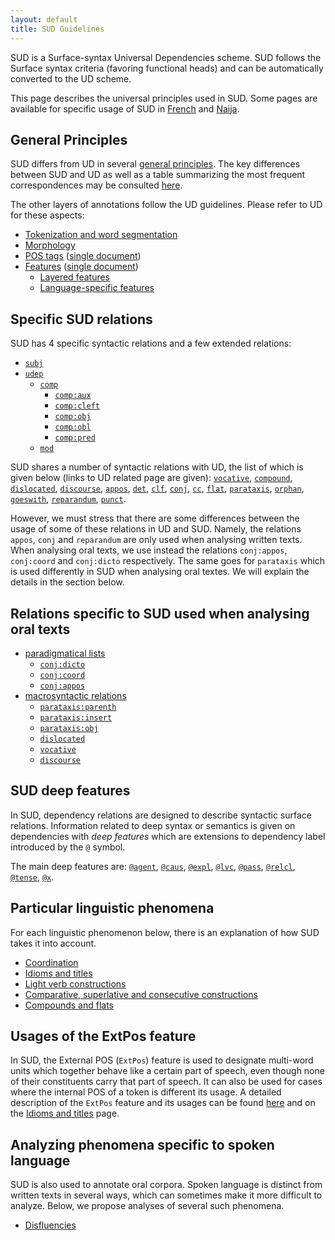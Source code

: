 ```yaml
---
layout: default
title: SUD Guidelines
---
```


SUD is a Surface-syntax Universal Dependencies scheme. SUD follows the Surface syntax criteria (favoring functional heads) and can be automatically converted to the UD scheme.

This page describes the universal principles used in SUD. Some pages are available for specific usage of SUD in [French](../french) and [Naija](../pcm).

## General Principles
SUD differs from UD in several [general principles](./general_principles).
The key differences between SUD and UD as well as a table summarizing the most frequent correspondences may be consulted [here](../../conversions).

The other layers of annotations follow the UD guidelines. Please refer to UD for these aspects:

  * [Tokenization and word segmentation](https://universaldependencies.org/u/overview/tokenization.html)
  * [Morphology](https://universaldependencies.org/u/overview/morphology.html)
  * [POS tags](https://universaldependencies.org/u/pos) ([single document](https://universaldependencies.org/u/pos/all.html))
  * [Features](https://universaldependencies.org/u/feat) ([single document](https://universaldependencies.org/u/feat/all.html))
    * [Layered features](https://universaldependencies.org/u/overview/feat-layers.html)
    * [Language-specific features](https://universaldependencies.org/ext-feat-index.html)

## Specific SUD relations

SUD has 4 specific syntactic relations and a few extended relations:

 * [`subj`](relations/subj)
 * [`udep`](relations/udep)
   * [`comp`](relations/comp)
     * [`comp:aux`](relations/comp_aux)
     * [`comp:cleft`](relations/comp_cleft)
     * [`comp:obj`](relations/comp_obj)
     * [`comp:obl`](relations/comp_obl)
     * [`comp:pred`](relations/comp_pred)
   * [`mod`](relations/mod)

SUD shares a number of syntactic relations with UD, the list of which is given below (links to UD related page are given):
  [`vocative`](https://universaldependencies.org/u/dep/vocative.html),
  [`compound`](https://universaldependencies.org/u/dep/compound.html),
  [`dislocated`](https://universaldependencies.org/u/dep/dislocated.html),
  [`discourse`](https://universaldependencies.org/u/dep/discourse.html),
  [`appos`](https://universaldependencies.org/u/dep/appos.html),
  [`det`](https://universaldependencies.org/u/dep/det.html),
  [`clf`](https://universaldependencies.org/u/dep/clf.html),
  [`conj`](https://universaldependencies.org/u/dep/conj.html),
  [`cc`](https://universaldependencies.org/u/dep/cc.html),
  [`flat`](https://universaldependencies.org/u/dep/flat.html),
  [`parataxis`](https://universaldependencies.org/u/dep/parataxis.html),
  [`orphan`](https://universaldependencies.org/u/dep/orphan.html),
  [`goeswith`](https://universaldependencies.org/u/dep/goeswith.html),
  [`reparandum`](https://universaldependencies.org/u/dep/reparandum.html),
  [`punct`](https://universaldependencies.org/u/dep/punct.html).

However, we must stress that there are some differences between the usage of some of these relations in UD and SUD. Namely, the relations `appos`, `conj` and `reparandum` are only used when analysing written texts. When analysing oral texts, we use instead the relations `conj:appos`, `conj:coord` and `conj:dicto` respectively. The same goes for `parataxis` which is used differently in SUD when analysing oral textes. We will explain the details in the section below.

## Relations specific to SUD used when analysing oral texts
 * [paradigmatical lists](oral_language/conj)
   * [`conj:dicto`](oral_language/conj_dicto)
   * [`conj:coord`](oral_language/conj_coord)
   * [`conj:appos`](oral_language/conj_appos)
 * [macrosyntactic relations](oral_language/macrosyntax)
   * [`parataxis:parenth`](oral_language/parataxis_parenth)
   * [`parataxis:insert`](oral_language/parataxis_insert)
   * [`parataxis:obj`](oral_language/parataxis_obj)
   * [`dislocated`](oral_language/dislocated)
   * [`vocative`](oral_language/vocative)
   * [`discourse`](oral_language/discourse)

## SUD deep features
In SUD, dependency relations are designed to describe syntactic surface relations.
Information related to deep syntax or semantics is given on dependencies with *deep features* which are extensions to dependency label introduced by the `@` symbol.

The main deep features are:
[`@agent`](deep_features/agent),
[`@caus`](deep_features/caus),
[`@expl`](deep_features/expletive),
[`@lvc`](deep_features/lvc),
[`@pass`](deep_features/pass),
[`@relcl`](deep_features/relcl),
[`@tense`](deep_features/tense),
[`@x`](deep_features/x).

## Particular linguistic phenomena
For each linguistic phenomenon below, there is an explanation of how SUD takes it into account.

* [Coordination](./particular_phenomena/coord)
* [Idioms and titles](./extpos/idioms_titles)
* [Light verb constructions](./particular_phenomena/lvc)
* [Comparative, superlative and consecutive constructions](./particular_phenomena/comparative)
* [Compounds and flats](./particular_phenomena/compounds)

## Usages of the ExtPos feature
In SUD, the External POS (`ExtPos`) feature is used to designate multi-word units which together behave like a certain part of speech, even though none of their constituents carry that part of speech.
It can also be used for cases where the internal POS of a token is different its usage.
A detailed description of the `ExtPos` feature and its usages can be found [here](./extpos/) and on the [Idioms and titles](./extpos/idioms_titles) page.

## Analyzing phenomena specific to spoken language

SUD is also used to annotate oral corpora. Spoken language is distinct from written texts in several ways, which can sometimes make it more difficult to analyze.
Below, we propose analyses of several such phenomena.

* [Disfluencies](./oral_language/disfulencies)
